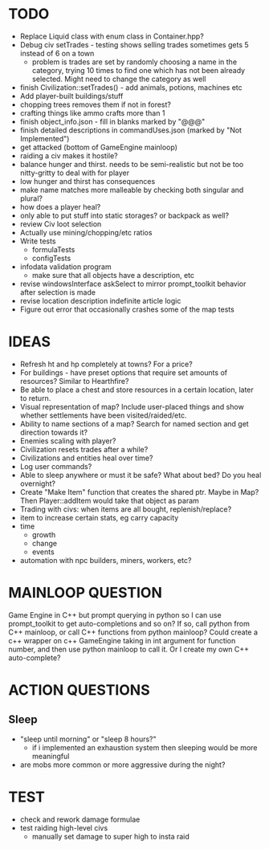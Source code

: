# TODO
- Replace Liquid class with enum class in Container.hpp?
- Debug civ setTrades - testing shows selling trades sometimes gets 5 instead of 6 on a town
    - problem is trades are set by randomly choosing a name in the category, trying 10 times to find one which has not been already selected. Might need to change the category as well
- finish Civilization::setTrades() - add animals, potions, machines etc
- Add player-built buildings/stuff
- chopping trees removes them if not in forest?
- crafting things like ammo crafts more than 1
- finish object_info.json - fill in blanks marked by "@@@"
- finish detailed descriptions in commandUses.json (marked by "Not Implemented")
- get attacked (bottom of GameEngine mainloop)
- raiding a civ makes it hostile?
- balance hunger and thirst. needs to be semi-realistic but not be too nitty-gritty to deal with for player
- low hunger and thirst has consequences
- make name matches more malleable by checking both singular and plural?
- how does a player heal?
- only able to put stuff into static storages? or backpack as well?
- review Civ loot selection
- Actually use mining/chopping/etc ratios
- Write tests
    - formulaTests
    - configTests
- infodata validation program
    - make sure that all objects have a description, etc
- revise windowsInterface askSelect to mirror prompt_toolkit behavior after selection is made
- revise location description indefinite article logic
- Figure out error that occasionally crashes some of the map tests

# IDEAS
- Refresh ht and hp completely at towns? For a price?
- For buildings - have preset options that require set amounts of resources? Similar to Hearthfire?
- Be able to place a chest and store resources in a certain location, later to return.
- Visual representation of map? Include user-placed things and show whether settlements have been visited/raided/etc.
- Ability to name sections of a map? Search for named section and get direction towards it?
- Enemies scaling with player?
- Civilization resets trades after a while?
- Civilizations and entities heal over time?
- Log user commands?
- Able to sleep anywhere or must it be safe? What about bed? Do you heal overnight?
- Create "Make Item" function that creates the shared ptr. Maybe in Map? Then Player::addItem would take that object as param
- Trading with civs: when items are all bought, replenish/replace?
- item to increase certain stats, eg carry capacity
- time
    - growth
    - change
    - events
- automation with npc builders, miners, workers, etc?

# MAINLOOP QUESTION
Game Engine in C++ but prompt querying in python so I can use prompt_toolkit to get auto-completions and so on? If so, call python from C++ mainloop, or call C++ functions from python mainloop?
Could create a c++ wrapper on c++ GameEngine taking in int argument for function number, and then use python mainloop to call it. Or I create my own C++ auto-complete?

# ACTION QUESTIONS
## Sleep
- "sleep until morning" or "sleep 8 hours?"
    - if i implemented an exhaustion system then sleeping would be more meaningful
- are mobs more common or more aggressive during the night?

# TEST
- check and rework damage formulae
- test raiding high-level civs
    - manually set damage to super high to insta raid
